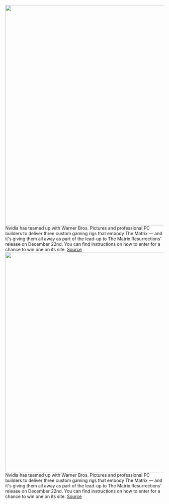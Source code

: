<img src='https://cdn.vox-cdn.com/thumbor/0lbozrt-MY2knJO5QIOVhN3UkSM=/0x0:5000x2871/1200x800/filters:focal(1687x1394:2487x2194)/cdn.vox-cdn.com/uploads/chorus_image/image/70277987/nvidia_geforce_custom_rigs.0.jpeg' width='700px' /><br/>
Nvidia has teamed up with Warner Bros. Pictures and professional PC builders to deliver three custom gaming rigs that embody The Matrix — and it's giving them all away as part of the lead-up to The Matrix Resurrections' release on December 22nd. You can find instructions on how to enter for a chance to win one on its site.
<a href='https://www.theverge.com/2021/12/15/22837842/nvidia-matrix-pc-gaming'> Source <a/><img src='https://cdn.vox-cdn.com/thumbor/0lbozrt-MY2knJO5QIOVhN3UkSM=/0x0:5000x2871/1200x800/filters:focal(1687x1394:2487x2194)/cdn.vox-cdn.com/uploads/chorus_image/image/70277987/nvidia_geforce_custom_rigs.0.jpeg' width='700px' /><br/>
Nvidia has teamed up with Warner Bros. Pictures and professional PC builders to deliver three custom gaming rigs that embody The Matrix — and it's giving them all away as part of the lead-up to The Matrix Resurrections' release on December 22nd. You can find instructions on how to enter for a chance to win one on its site.
<a href='https://www.theverge.com/2021/12/15/22837842/nvidia-matrix-pc-gaming'> Source <a/>